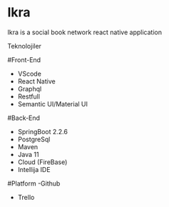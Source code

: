 # Ikra
Ikra is a social book network react native application

Teknolojiler 

#Front-End
- VScode
- React Native
- Graphql
- Restfull
- Semantic UI/Material UI

#Back-End
- SpringBoot 2.2.6
- PostgreSql
- Maven
- Java 11
- Cloud (FireBase)
- Intellija IDE


#Platform
-Github
- Trello


